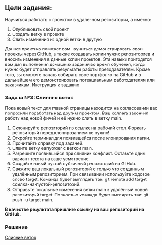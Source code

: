## Цели задания:

Научиться работать с проектом в удаленном репозитории, а именно:

1.	Опубликовать свой проект
2.	Создать ветку в проекте
3.	Слить изменения из одной ветки в другую

Данная практика поможет вам научиться демонстрировать свои проекты через GitHub, а также создавать копии чужих репозиториев и вносить изменения в данные копии проектов. Эти навыки пригодятся вам для выполнения домашних заданий во время обучения, когда нужно будет отправлять результаты работы преподавателям. Кроме того, вы сможете начать собирать свое портфолио на GitHub и в дальнейшем его демонстрировать потенциальным работодателям или заказчикам.
Инструкция к заданию

### Задача №3: Слияние веток

Пока новый текст для главной страницы находится на согласовании вас попросили поработать над другим проектом. Ваш коллега закончил работу над новой фичей и её нужно слить в ветку main.

1.	Склонируйте репозиторий по ссылке на рабочий стол. Форкать репозиторий перед клонированием не нужно!
2.	Откройте терминал для появившейся после клонирования папки.
3.	Прочитайте справку под задачей.
4.	Слейте ветку earlyorder с веткой main.
5.	Разрешите появившийся при слиянии конфликт. Оставьте один вариант текста на ваше усмотрение.
6.	Создайте новый пустой публичный репозиторий на GitHub.
7.	Свяжите ваш локальный репозиторий с только что созданным удалённым репозиторием. При связывании используйте кодовое слово target. Команда будет выглядеть так: git remote add target ссылка-на-пустой-репозиторий.
8.	Отправьте локальные изменения ветки main в удалённый новый репозиторий target. Полностью команда будет выглядеть так: git push -u target main.

<b>В качестве результата пришлите ссылку на ваш репозиторий на GitHub.</b>

### Решение

[Слияние веток](https://github.com/Ev-genia-Moon/Target/tree/main)

